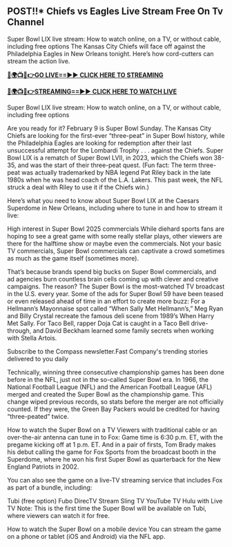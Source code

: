 ## POST!!* Chiefs vs Eagles Live Stream Free On Tv Channel
Super Bowl LIX live stream: How to watch online, on a TV, or without cable, including free options The Kansas City Chiefs will face off against the Philadelphia Eagles in New Orleans tonight. Here’s how cord-cutters can stream the action live.

**[🔴🌍📺📱👉GO LIVE==►► CLICK HERE TO STREAMING](https://superbowl202.blogspot.com/2025/02/super-bowl-live-free-hd.html)**

**[🔴🌍📺📱👉STREAMING==►► CLICK HERE TO WATCH LIVE](https://superbowl202.blogspot.com/2025/02/super-bowl-live-free-hd.html)**

Super Bowl LIX live stream: How to watch online, on a TV, or without cable, including free options 

Are you ready for it? February 9 is Super Bowl Sunday. The Kansas City Chiefs are looking for the first-ever “three-peat” in Super Bowl history, while the Philadelphia Eagles are looking for redemption after their last unsuccessful attempt for the Lombardi Trophy . . . against the Chiefs. Super Bowl LIX is a rematch of Super Bowl LVII, in 2023, which the Chiefs won 38-35, and was the start of their three-peat quest. (Fun fact: The term three-peat was actually trademarked by NBA legend Pat Riley back in the late 1980s when he was head coach of the L.A. Lakers. This past week, the NFL struck a deal with Riley to use it if the Chiefs win.)

Here’s what you need to know about Super Bowl LIX at the Caesars Superdome in New Orleans, including where to tune in and how to stream it live:

High interest in Super Bowl 2025 commercials While diehard sports fans are hoping to see a great game with some really stellar plays, other viewers are there for the halftime show or maybe even the commercials. Not your basic TV commercials, Super Bowl commercials can captivate a crowd sometimes as much as the game itself (sometimes more).

That’s because brands spend big bucks on Super Bowl commercials, and ad agencies burn countless brain cells coming up with clever and creative campaigns. The reason? The Super Bowl is the most-watched TV broadcast in the U.S. every year. Some of the ads for Super Bowl 59 have been teased or even released ahead of time in an effort to create more buzz: For a Hellmann’s Mayonnaise spot called “When Sally Met Hellmann’s,” Meg Ryan and Billy Crystal recreate the famous deli scene from 1989’s When Harry Met Sally. For Taco Bell, rapper Doja Cat is caught in a Taco Bell drive-through, and David Beckham learned some family secrets when working with Stella Artois.

Subscribe to the Compass newsletter.Fast Company's trending stories delivered to you daily

Technically, winning three consecutive championship games has been done before in the NFL, just not in the so-called Super Bowl era. In 1966, the National Football League (NFL) and the American Football League (AFL) merged and created the Super Bowl as the championship game. This change wiped previous records, so stats before the merger are not officially counted. If they were, the Green Bay Packers would be credited for having “three-peated” twice.

How to watch the Super Bowl on a TV Viewers with traditional cable or an over-the-air antenna can tune in to Fox: Game time is 6:30 p.m. ET, with the pregame kicking off at 1 p.m. ET. And in a pair of firsts, Tom Brady makes his debut calling the game for Fox Sports from the broadcast booth in the Superdome, where he won his first Super Bowl as quarterback for the New England Patriots in 2002.

You can also see the game on a live-TV streaming service that includes Fox as part of a bundle, including:

Tubi (free option) Fubo DirecTV Stream Sling TV YouTube TV Hulu with Live TV Note: This is the first time the Super Bowl will be available on Tubi, where viewers can watch it for free.

How to watch the Super Bowl on a mobile device You can stream the game on a phone or tablet (iOS and Android) via the NFL app.
